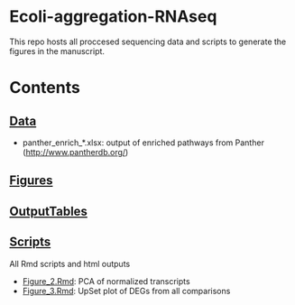 # Ecoli-aggregation-RNAseq

This repo hosts all proccesed sequencing data and scripts to generate the figures in the manuscript.

# Contents

## [Data](/Data)
- panther_enrich_*.xlsx: output of enriched pathways from Panther (http://www.pantherdb.org/)

## [Figures](/Figures)

## [OutputTables](/OutputTables)

## [Scripts](/Scripts)

All Rmd scripts and html outputs

- [Figure_2.Rmd](/Scripts/Figure_2.Rmd): PCA of normalized transcripts
- [Figure_3.Rmd](/Scripts/Figure_3.Rmd): UpSet plot of DEGs from all comparisons
